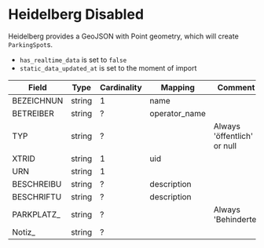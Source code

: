 # Heidelberg Disabled

Heidelberg provides a GeoJSON with Point geometry, which will create `ParkingSpot`s.

* `has_realtime_data` is set to `false`
* `static_data_updated_at` is set to the moment of import

| Field      | Type   | Cardinality | Mapping       | Comment                     |
|------------|--------|-------------|---------------|-----------------------------|
| BEZEICHNUN | string | 1           | name          |                             |
| BETREIBER  | string | ?           | operator_name |                             |
| TYP        | string | ?           |               | Always 'öffentlich' or null |
| XTRID      | string | 1           | uid           |                             |
| URN        | string | 1           |               |                             |
| BESCHREIBU | string | ?           | description   |                             |
| BESCHRIFTU | string | ?           | description   |                             |
| PARKPLATZ_ | string | ?           |               | Always 'Behinderte'         |
| Notiz_     | string | ?           |               |                             |

